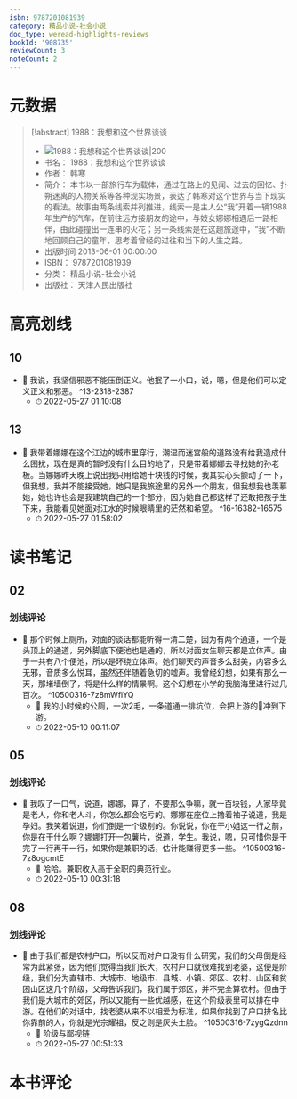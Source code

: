 ```yaml
---
isbn: 9787201081939
category: 精品小说-社会小说
doc_type: weread-highlights-reviews
bookId: '908735'
reviewCount: 3
noteCount: 2
---
```

# 元数据
> [!abstract] 1988：我想和这个世界谈谈
> - ![ 1988：我想和这个世界谈谈|200](https://wfqqreader-1252317822.image.myqcloud.com/cover/735/908735/t7_908735.jpg)
> - 书名： 1988：我想和这个世界谈谈
> - 作者： 韩寒
> - 简介：      本书以一部旅行车为载体，通过在路上的见闻、过去的回忆、扑朔迷离的人物关系等各种现实场景，表达了韩寒对这个世界与当下现实的看法。故事由两条线索并列推进，线索一是主人公“我”开着一辆1988年生产的汽车，在前往远方接朋友的途中，与妓女娜娜相遇后一路相伴，由此碰撞出一连串的火花；另一条线索是在这趟旅途中，“我”不断地回顾自己的童年，思考着曾经的过往和当下的人生之路。
> - 出版时间 2013-06-01 00:00:00
> - ISBN： 9787201081939
> - 分类： 精品小说-社会小说
> - 出版社： 天津人民出版社

# 高亮划线

## 10


- 📌 我说，我坚信邪恶不能压倒正义。他抿了一小口，说，嗯，但是他们可以定义正义和邪恶。 ^13-2318-2387
    - ⏱ 2022-05-27 01:10:08 
## 13


- 📌 我带着娜娜在这个江边的城市里穿行，潮湿而迷宫般的道路没有给我造成什么困扰，现在是真的暂时没有什么目的地了，只是带着娜娜去寻找她的孙老板。当娜娜昨天晚上说出我只用给她十块钱的时候，我其实心头颤动了一下，但我想，我并不能接受她，她只是我旅途里的另外一个朋友，但我想我也羡慕她，她也许也会是我建筑自己的一个部分，因为她自己都这样了还敢把孩子生下来，我能看见她面对江水的时候眼睛里的茫然和希望。 ^16-16382-16575
    - ⏱ 2022-05-27 01:58:02 
# 读书笔记

## 02

### 划线评论
- 📌 那个时候上厕所，对面的谈话都能听得一清二楚，因为有两个通道，一个是头顶上的通道，另外脚底下便池也是通的，所以对面女生聊天都是立体声。由于一共有八个便池，所以是环绕立体声。她们聊天的声音多么甜美，内容多么无邪，音质多么悦耳，虽然还伴随着急切的嘘声。我曾经幻想，如果有那么一天，那堵墙倒了，将是什么样的情景啊。这个幻想在小学的我脑海里进行过几百次。  ^10500316-7z8mWfiYQ
    - 💭 我的小时候的公厕，一次2毛，一条道通一排坑位，会把上游的💩冲到下游。
    - ⏱ 2022-05-10 00:11:07
   
## 05

### 划线评论
- 📌 我叹了一口气，说道，娜娜，算了，不要那么争嘛，就一百块钱，人家毕竟是老人，你和老人斗，你怎么都会吃亏的。娜娜在座位上撸着袖子说道，我是孕妇。我笑着说道，你们倒是一个级别的。你说说，你在干小姐这一行之前，你是在干什么啊？娜娜打开一包薯片，说道，学生。我说，嗯，只可惜你是干完了一行再干一行，如果你是兼职的话，估计能赚得更多一些。  ^10500316-7z8ogcmtE
    - 💭 哈哈。兼职收入高于全职的典范行业。
    - ⏱ 2022-05-10 00:31:18
   
## 08

### 划线评论
- 📌 由于我们都是农村户口，所以反而对户口没有什么研究，我们的父母倒是经常为此紧张，因为他们觉得当我们长大，农村户口就很难找到老婆，这便是阶级，我们分为直辖市、大城市、地级市、县城、小镇、郊区、农村、山区和贫困山区这几个阶级，父母告诉我们，我们属于郊区，并不完全算农村。但由于我们是大城市的郊区，所以又能有一些优越感，在这个阶级表里可以排在中游。在他们的对话中，找老婆从来不以相爱为标准，如果你找到了户口排名比你靠前的人，你就是光宗耀祖，反之则是灰头土脸。  ^10500316-7zygQzdnn
    - 💭 阶级与鄙视链
    - ⏱ 2022-05-27 00:51:33
   
# 本书评论
